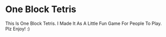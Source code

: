 # One Block Tetris
This Is One Block Tetris. 
I Made It As A Little Fun Game For People To Play. 
Plz Enjoy! 
:)
